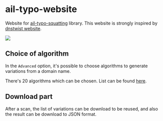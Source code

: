 # ail-typo-website
Website for [ail-typo-squatting](https://github.com/ail-project/ail-typo-squatting) library. This website is strongly inspired by [dnstwist website](https://dnstwist.it).



<img src="https://github.com/ail-project/ail-typo-website/doc/ail-typo-website.png">



## Choice of algorithm

In the `Advanced` option, it's possible to choose algorithms to generate variations from a domain name.

There's 20 algorithms which can be chosen. List can be found [here](https://github.com/ail-project/ail-typo-squatting#list-of-algorithms-used).

## Download part

After a scan, the list of variations can be download to be reused, and also the result can be download to JSON format. 
